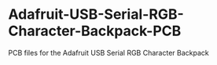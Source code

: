 # Adafruit-USB-Serial-RGB-Character-Backpack-PCB
PCB files for the Adafruit USB Serial RGB Character Backpack
